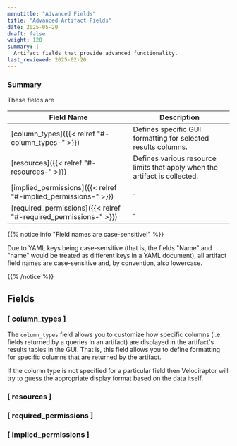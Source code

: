 ```yaml
---
menutitle: "Advanced Fields"
title: "Advanced Artifact Fields"
date: 2025-05-20
draft: false
weight: 120
summary: |
  Artifact fields that provide advanced functionality.
last_reviewed: 2025-02-20
---
```




### Summary

These fields are

| Field Name         | Description                               |
|--------------------|-------------------------------------------|
| [column_types]({{< relref "#-column_types-" >}}) | Defines specific GUI formatting for selected results columns. | No | sequence |
| [resources]({{< relref "#-resources-" >}}) | Defines various resource limits that apply when the artifact is collected. |
| [implied_permissions]({{< relref "#-implied_permissions-" >}}) | . |
| [required_permissions]({{< relref "#-required_permissions-" >}}) | . |

{{% notice info "Field names are case-sensitive!" %}}

Due to YAML keys being case-sensitive (that is, the fields "Name" and "name"
would be treated as different keys in a YAML document), all artifact field names
are case-sensitive and, by convention, also lowercase.

{{% /notice %}}


## Fields

### [ column_types ]

The `column_types` field allows you to customize how specific columns (i.e.
fields returned by a queries in an artifact) are displayed in the artifact's
results tables in the GUI. That is, this field allows you to define formatting
for specific columns that are returned by the artifact.

If the column type is not specified for a particular field then Velociraptor
will try to guess the appropriate display format based on the data itself.




### [ resources ]

### [ required_permissions ]

### [ implied_permissions ]
